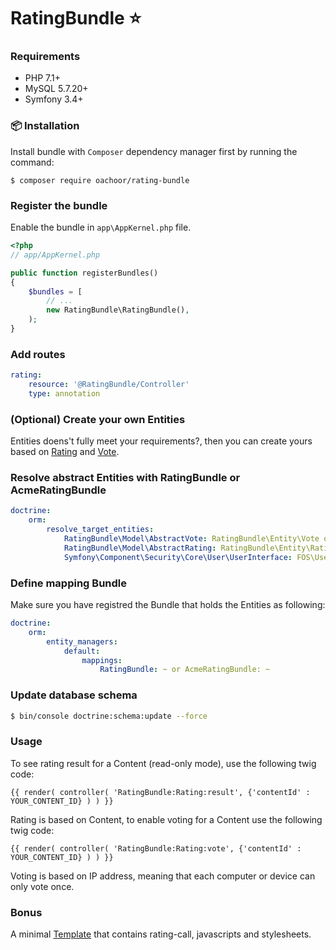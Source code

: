 # RatingBundle :star:

### Requirements

* PHP 7.1+
* MySQL 5.7.20+
* Symfony 3.4+

### :package: Installation

Install bundle with `Composer` dependency manager first by running the command:

`$ composer require oachoor/rating-bundle`

### Register the bundle

Enable the bundle in `app\AppKernel.php` file.

``` php
<?php
// app/AppKernel.php

public function registerBundles()
{
    $bundles = [
        // ...
        new RatingBundle\RatingBundle(),
    );
}
```

### Add routes

``` yaml
rating:
    resource: '@RatingBundle/Controller'
    type: annotation
```
 
### (Optional) Create your own Entities 

Entities doens't fully meet your requirements?, then you can create yours based on [Rating](Entity/Rating.php) and [Vote](Entity/Vote.php).

### Resolve abstract Entities with RatingBundle or AcmeRatingBundle

``` yaml
doctrine:
    orm:
        resolve_target_entities:
            RatingBundle\Model\AbstractVote: RatingBundle\Entity\Vote or AcmeRatingBundle\Entity\Vote
            RatingBundle\Model\AbstractRating: RatingBundle\Entity\Rating or AcmeRatingBundle\Entity\Rating
            Symfony\Component\Security\Core\User\UserInterface: FOS\UserBundle\Model\User # Voter (Optional)
```

### Define mapping Bundle

Make sure you have registred the Bundle that holds the Entities as following:

``` yaml
doctrine:
    orm:
        entity_managers:
            default:
                mappings:
                    RatingBundle: ~ or AcmeRatingBundle: ~
```

### Update database schema

``` bash
$ bin/console doctrine:schema:update --force
```

### Usage

To see rating result for a Content (read-only mode), use the following twig code:

``` twig
{{ render( controller( 'RatingBundle:Rating:result', {'contentId' : YOUR_CONTENT_ID} ) ) }}
```

Rating is based on Content, to enable voting for a Content use the following twig code:

``` twig
{{ render( controller( 'RatingBundle:Rating:vote', {'contentId' : YOUR_CONTENT_ID} ) ) }}
```

Voting is based on IP address, meaning that each computer or device can only vote once. 

### Bonus

A minimal [Template](Resources/views/rating/view.html.twig) that contains rating-call, javascripts and stylesheets.